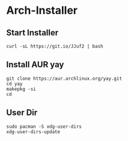 # Arch-Installer

## Start Installer
```
curl -sL https://git.io/JJuf2 | bash
```

## Install AUR yay
```
git clone https://aur.archlinux.org/yay.git
cd yay
makepkg -si
cd
```

## User Dir
```
sudo pacman -S xdg-user-dirs
xdg-user-dirs-update
```

##
